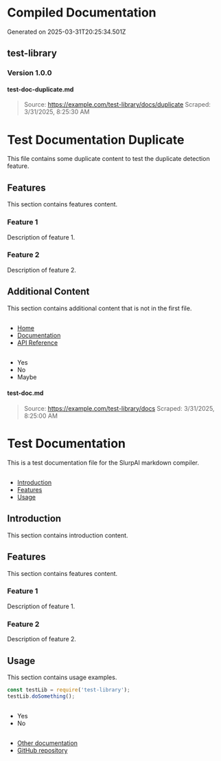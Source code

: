# Compiled Documentation

Generated on 2025-03-31T20:25:34.501Z

## test-library

### Version 1.0.0

#### test-doc-duplicate.md

> Source: https://example.com/test-library/docs/duplicate
> Scraped: 3/31/2025, 8:25:30 AM

# Test Documentation Duplicate

This file contains some duplicate content to test the duplicate detection feature.

## Features

This section contains features content.

### Feature 1

Description of feature 1.

### Feature 2

Description of feature 2.

## Additional Content

This section contains additional content that is not in the first file.

## 

- [Home](#)
- [Documentation](#)
- [API Reference](#)

## 

- Yes
- No
- Maybe

#### test-doc.md

> Source: https://example.com/test-library/docs
> Scraped: 3/31/2025, 8:25:00 AM

# Test Documentation

This is a test documentation file for the SlurpAI markdown compiler.

## 

- [Introduction](#introduction)
- [Features](#features)
- [Usage](#usage)

## Introduction

This section contains introduction content.

## Features

This section contains features content.

### Feature 1

Description of feature 1.

### Feature 2

Description of feature 2.

## Usage

This section contains usage examples.
```javascript
const testLib = require('test-library');
testLib.doSomething();
```
## 

- Yes
- No

## 

- [Other documentation](#)
- [GitHub repository](#)

